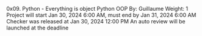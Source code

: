 0x09. Python - Everything is object
Python
OOP
 By: Guillaume
 Weight: 1
 Project will start Jan 30, 2024 6:00 AM, must end by Jan 31, 2024 6:00 AM
 Checker was released at Jan 30, 2024 12:00 PM
 An auto review will be launched at the deadline
